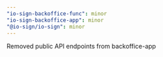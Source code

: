 ```yaml
---
"io-sign-backoffice-func": minor
"io-sign-backoffice-app": minor
"@io-sign/io-sign": minor
---
```


Removed public API endpoints from backoffice-app
